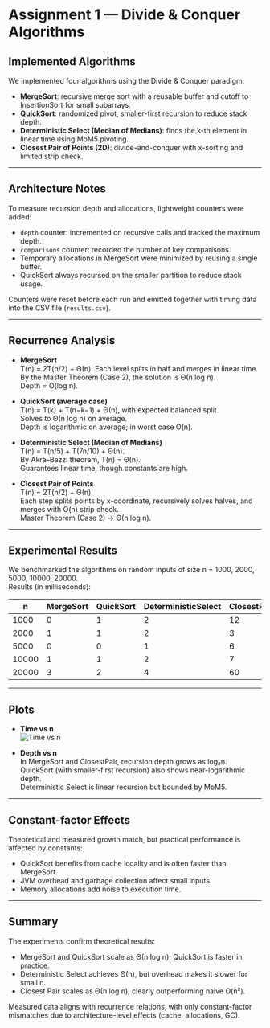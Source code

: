 # Assignment 1 — Divide & Conquer Algorithms

## Implemented Algorithms
We implemented four algorithms using the Divide & Conquer paradigm:
- **MergeSort**: recursive merge sort with a reusable buffer and cutoff to InsertionSort for small subarrays.
- **QuickSort**: randomized pivot, smaller-first recursion to reduce stack depth.
- **Deterministic Select (Median of Medians)**: finds the k-th element in linear time using MoM5 pivoting.
- **Closest Pair of Points (2D)**: divide-and-conquer with x-sorting and limited strip check.

---

## Architecture Notes
To measure recursion depth and allocations, lightweight counters were added:
- `depth` counter: incremented on recursive calls and tracked the maximum depth.
- `comparisons` counter: recorded the number of key comparisons.
- Temporary allocations in MergeSort were minimized by reusing a single buffer.
- QuickSort always recursed on the smaller partition to reduce stack usage.

Counters were reset before each run and emitted together with timing data into the CSV file (`results.csv`).

---

## Recurrence Analysis

- **MergeSort**  
  T(n) = 2T(n/2) + Θ(n). Each level splits in half and merges in linear time.  
  By the Master Theorem (Case 2), the solution is Θ(n log n).  
  Depth = O(log n).

- **QuickSort (average case)**  
  T(n) = T(k) + T(n−k−1) + Θ(n), with expected balanced split.  
  Solves to Θ(n log n) on average.  
  Depth is logarithmic on average; in worst case O(n).

- **Deterministic Select (Median of Medians)**  
  T(n) = T(n/5) + T(7n/10) + Θ(n).  
  By Akra–Bazzi theorem, T(n) = Θ(n).  
  Guarantees linear time, though constants are high.

- **Closest Pair of Points**  
  T(n) = 2T(n/2) + Θ(n).  
  Each step splits points by x-coordinate, recursively solves halves, and merges with O(n) strip check.  
  Master Theorem (Case 2) → Θ(n log n).

---

## Experimental Results

We benchmarked the algorithms on random inputs of size n = 1000, 2000, 5000, 10000, 20000.  
Results (in milliseconds):

| n    | MergeSort | QuickSort | DeterministicSelect | ClosestPair |
|------|-----------|-----------|----------------------|-------------|
| 1000 | 0         | 1         | 2                    | 12          |
| 2000 | 1         | 1         | 2                    | 3           |
| 5000 | 0         | 0         | 1                    | 6           |
| 10000| 1         | 1         | 2                    | 7           |
| 20000| 3         | 2         | 4                    | 60          |



---

## Plots

- **Time vs n**  
  ![Time vs n](time_vs_n.png)

- **Depth vs n**  
  In MergeSort and ClosestPair, recursion depth grows as log₂n.  
  QuickSort (with smaller-first recursion) also shows near-logarithmic depth.  
  Deterministic Select is linear recursion but bounded by MoM5.

---

## Constant-factor Effects
Theoretical and measured growth match, but practical performance is affected by constants:
- QuickSort benefits from cache locality and is often faster than MergeSort.
- JVM overhead and garbage collection affect small inputs.
- Memory allocations add noise to execution time.

---

## Summary
The experiments confirm theoretical results:
- MergeSort and QuickSort scale as Θ(n log n); QuickSort is faster in practice.
- Deterministic Select achieves Θ(n), but overhead makes it slower for small n.
- Closest Pair scales as Θ(n log n), clearly outperforming naive O(n²).

Measured data aligns with recurrence relations, with only constant-factor mismatches due to architecture-level effects (cache, allocations, GC).
